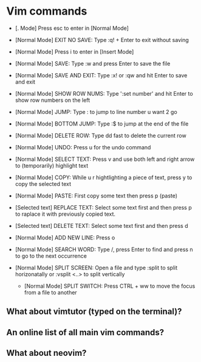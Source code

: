 # Vim commands
- [. Mode] Press esc to enter in [Normal Mode]
- [Normal Mode] EXIT NO SAVE: Type :q! + Enter to exit without saving
- [Normal Mode] Press i to enter in [Insert Mode]
- [Normal Mode] SAVE: Type :w and press Enter to save the file
- [Normal Mode] SAVE AND EXIT: Type :x! or :qw and hit Enter to save and exit
- [Normal Mode] SHOW ROW NUMS: Type ':set number' and hit Enter to show row numbers on the left
- [Normal Mode] JUMP: Type :<line-number> to jump to line number u want 2 go
- [Normal Mode] BOTTOM JUMP: Type :$ to jump at the end of the file
- [Normal Mode] DELETE ROW: Type dd fast to delete the current row
- [Normal Mode] UNDO: Press u for the undo command
- [Normal Mode] SELECT TEXT: Press v and use both left and right arrow to (temporarily) highlight text
- [Normal Mode] COPY: While u r hightlighting a piece of text, press y to copy the selected text
- [Normal Mode] PASTE: First copy some text then press p (paste)
- [Selected text] REPLACE TEXT: Select some text first and then press p to raplace it with previously copied text.
- [Selected text] DELETE TEXT: Select some text first and then press d


- [Normal Mode] ADD NEW LINE: Press o
- [Normal Mode] SEARCH WORD: Type /<search-word>, press Enter to find <search-word> and press n to go to the next occurrence
- [Normal Mode] SPLIT SCREEN: Open a file and type :split <otherFileName> to split horizonatally or :vsplit <..> to split vertically
	- [Normal Mode] SPLIT SWITCH: Press CTRL + ww to move the focus from a file to another


## What about vimtutor (typed on the terminal)?
## An online list of all main vim commands?
## What about neovim?
